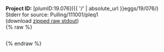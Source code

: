 **Project ID:** [plumID:19.076]({{ '/' | absolute_url }}eggs/19/076/)  
Stderr for source:  Pulling/111001/pleq1   
(download [zipped raw stdout](pleq1.plumed.stdout.txt.zip))  
{% raw %}
<pre>
</pre>
{% endraw %}
